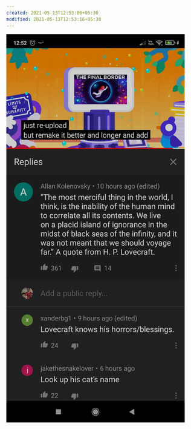 ```yaml
---
created: 2021-05-13T12:53:06+05:30
modified: 2021-05-13T12:53:16+05:30
---
```


![Image](./media/image_picker6413740122595655437.jpg)
